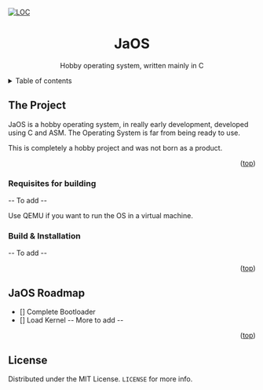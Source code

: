 
<a name="readme-top"></a>

[![LOC][loc-shield]][loc-url]

<!-- LOGO -->
<div>
<h1 align="center">JaOS</h1>

  <p align="center">
    Hobby operating system, written mainly in C
  </p>
</div>

<details>
  <summary>Table of contents</summary>
  <ol>
    <li>
      <a href="#about">About JaOS</a>
    </li>
    <li><a href="#requisites">Requisites</a></li>
    <li><a href="#installation">Build and Installation</a></li>
    <li><a href="#roadmap">Usage</a></li>
    <li><a href="#license">Roadmap</a></li>
  </ol>
</details>



<!-- ABOUT THE PROJECT -->
## The Project
<a name="about"></a>

<!-- Image here -->

JaOS is a hobby operating system, in really early development, developed using C and ASM. The Operating System is far from being ready to use.

This is completely a hobby project and was not born as a product.

<p align="right">(<a href="#readme-top">top</a>)</p>

### Requisites for building
<a name="requisites"></a>

-- To add --

Use QEMU if you want to run the OS in a virtual machine.
### Build & Installation

-- To add --

<p align="right">(<a href="#readme-top">top</a>)</p>

## JaOS Roadmap
<a name="roadmap"></a>

- [] Complete Bootloader
- [] Load Kernel
-- More to add --

<p align="right">(<a href="#readme-top">top</a>)</p>


<!-- CONTRIBUTING --> 
<!--
## Contributing

Contributions are what make the open source community such an amazing place to learn, inspire, and create. Any contributions you make are **greatly appreciated**.

If you have a suggestion that would make this better, please fork the repo and create a pull request. You can also simply open an issue with the tag "enhancement".
Don't forget to give the project a star! Thanks again!

1. Fork the Project
2. Create your Feature Branch (`git checkout -b feature/AmazingFeature`)
3. Commit your Changes (`git commit -m 'Add some AmazingFeature'`)
4. Push to the Branch (`git push origin feature/AmazingFeature`)
5. Open a Pull Request

-->

## License
<a name="license"></a>
Distributed under the MIT License. `LICENSE` for more info.
<!-- MD IMAGES AND LINKS -->
[loc-shield]: https://tokei.rs/b1/github/maxtyson123/MaxOS?style=for-the-badge
[loc-url]: https://github.com/maxtyson123/MaxOS

